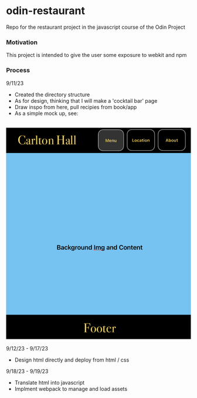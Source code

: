 # odin-restaurant
Repo for the restaurant project in the javascript course of the Odin Project

### Motivation
This project is intended to give the user some exposure to webkit and npm 

### Process

9/11/23
- Created the directory structure 
- As for design, thinking that I will make a 'cocktail bar' page
- Draw inspo from here, pull recipies from book/app
- As a simple mock up, see:  
<br>
    <img src="_supporting_docs/Screenshot 2023-09-18 at 8.06.46 PM.png">

9/12/23 - 9/17/23
- Design html directly and deploy from html / css

9/18/23 - 9/19/23
- Translate html into javascript 
- Implment webpack to manage and load assets